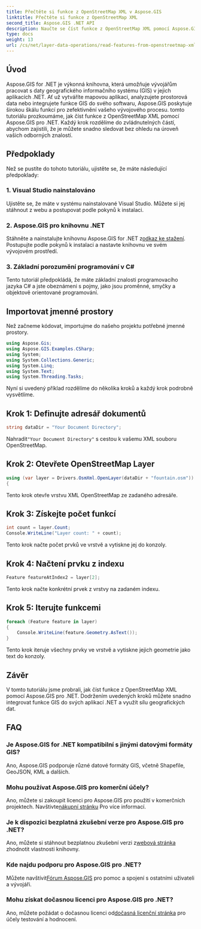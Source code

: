```yaml
---
title: Přečtěte si funkce z OpenStreetMap XML v Aspose.GIS
linktitle: Přečtěte si funkce z OpenStreetMap XML
second_title: Aspose.GIS .NET API
description: Naučte se číst funkce z OpenStreetMap XML pomocí Aspose.GIS pro .NET. Výukový program krok za krokem s příklady kódu.
type: docs
weight: 13
url: /cs/net/layer-data-operations/read-features-from-openstreetmap-xml/
---
```

## Úvod
Aspose.GIS for .NET je výkonná knihovna, která umožňuje vývojářům pracovat s daty geografického informačního systému (GIS) v jejich aplikacích .NET. Ať už vytváříte mapovou aplikaci, analyzujete prostorová data nebo integrujete funkce GIS do svého softwaru, Aspose.GIS poskytuje širokou škálu funkcí pro zefektivnění vašeho vývojového procesu.
tomto tutoriálu prozkoumáme, jak číst funkce z OpenStreetMap XML pomocí Aspose.GIS pro .NET. Každý krok rozdělíme do zvládnutelných částí, abychom zajistili, že je můžete snadno sledovat bez ohledu na úroveň vašich odborných znalostí.
## Předpoklady
Než se pustíte do tohoto tutoriálu, ujistěte se, že máte následující předpoklady:
### 1. Visual Studio nainstalováno
Ujistěte se, že máte v systému nainstalované Visual Studio. Můžete si jej stáhnout z webu a postupovat podle pokynů k instalaci.
### 2. Aspose.GIS pro knihovnu .NET
 Stáhněte a nainstalujte knihovnu Aspose.GIS for .NET z[odkaz ke stažení](https://releases.aspose.com/gis/net/). Postupujte podle pokynů k instalaci a nastavte knihovnu ve svém vývojovém prostředí.
### 3. Základní porozumění programování v C#
Tento tutoriál předpokládá, že máte základní znalosti programovacího jazyka C# a jste obeznámeni s pojmy, jako jsou proměnné, smyčky a objektově orientované programování.
## Importovat jmenné prostory
Než začneme kódovat, importujme do našeho projektu potřebné jmenné prostory.

```csharp
using Aspose.Gis;
using Aspose.GIS.Examples.CSharp;
using System;
using System.Collections.Generic;
using System.Linq;
using System.Text;
using System.Threading.Tasks;
```

Nyní si uvedený příklad rozdělíme do několika kroků a každý krok podrobně vysvětlíme.
## Krok 1: Definujte adresář dokumentů
```csharp
string dataDir = "Your Document Directory";
```
 Nahradit`"Your Document Directory"` s cestou k vašemu XML souboru OpenStreetMap.
## Krok 2: Otevřete OpenStreetMap Layer
```csharp
using (var layer = Drivers.OsmXml.OpenLayer(dataDir + "fountain.osm"))
{
```
Tento krok otevře vrstvu XML OpenStreetMap ze zadaného adresáře.
## Krok 3: Získejte počet funkcí
```csharp
int count = layer.Count;
Console.WriteLine("Layer count: " + count);
```
Tento krok načte počet prvků ve vrstvě a vytiskne jej do konzoly.
## Krok 4: Načtení prvku z indexu
```csharp
Feature featureAtIndex2 = layer[2];
```
Tento krok načte konkrétní prvek z vrstvy na zadaném indexu.
## Krok 5: Iterujte funkcemi
```csharp
foreach (Feature feature in layer)
{
    Console.WriteLine(feature.Geometry.AsText());
}
```
Tento krok iteruje všechny prvky ve vrstvě a vytiskne jejich geometrie jako text do konzoly.
## Závěr
V tomto tutoriálu jsme probrali, jak číst funkce z OpenStreetMap XML pomocí Aspose.GIS pro .NET. Dodržením uvedených kroků můžete snadno integrovat funkce GIS do svých aplikací .NET a využít sílu geografických dat.
## FAQ
### Je Aspose.GIS for .NET kompatibilní s jinými datovými formáty GIS?
Ano, Aspose.GIS podporuje různé datové formáty GIS, včetně Shapefile, GeoJSON, KML a dalších.
### Mohu používat Aspose.GIS pro komerční účely?
Ano, můžete si zakoupit licenci pro Aspose.GIS pro použití v komerčních projektech. Navštivte[nákupní stránku](https://purchase.aspose.com/buy) Pro více informací.
### Je k dispozici bezplatná zkušební verze pro Aspose.GIS pro .NET?
 Ano, můžete si stáhnout bezplatnou zkušební verzi z[webová stránka](https://releases.aspose.com/) zhodnotit vlastnosti knihovny.
### Kde najdu podporu pro Aspose.GIS pro .NET?
 Můžete navštívit[Fórum Aspose.GIS](https://forum.aspose.com/c/gis/33) pro pomoc a spojení s ostatními uživateli a vývojáři.
### Mohu získat dočasnou licenci pro Aspose.GIS pro .NET?
 Ano, můžete požádat o dočasnou licenci od[dočasná licenční stránka](https://purchase.aspose.com/temporary-license/) pro účely testování a hodnocení.